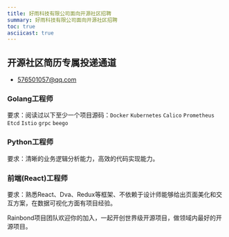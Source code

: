 ```yaml
---
title: 好雨科技有限公司面向开源社区招聘
summary: 好雨科技有限公司面向开源社区招聘
toc: true
asciicast: true
---
```


## 开源社区简历专属投递通道

* 576501057@qq.com

### Golang工程师

要求：阅读过以下至少一个项目源码：`Docker` `Kubernetes` `Calico` `Prometheus` `Etcd` `Istio` `grpc` `beego`

### Python工程师

要求：清晰的业务逻辑分析能力，高效的代码实现能力。

### 前端(React)工程师

要求：熟悉React、Dva、Redux等框架、不依赖于设计师能够给出页面美化和交互方案，在数据可视化方面有项目经验。

Rainbond项目团队欢迎你的加入，一起开创世界级开源项目，做领域内最好的开源项目。
